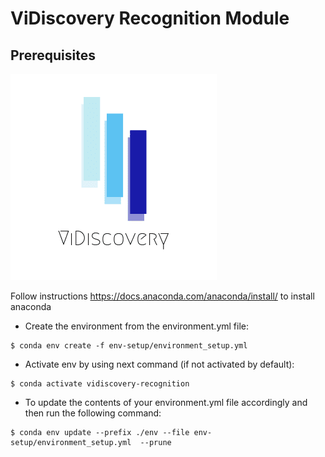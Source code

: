 # ViDiscovery Recognition Module

## Prerequisites

![logo](./static/github_profile_image.png)

Follow instructions https://docs.anaconda.com/anaconda/install/ to install anaconda

* Create the environment from the environment.yml file:

```shell script
$ conda env create -f env-setup/environment_setup.yml
```
    
* Activate env by using next command (if not activated by default):

```shell script
$ conda activate vidiscovery-recognition
```
    
* To update the contents of your environment.yml file accordingly and then run the following command:

```shell script
$ conda env update --prefix ./env --file env-setup/environment_setup.yml  --prune
```
